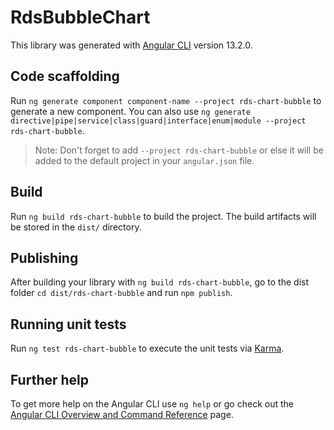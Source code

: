 # RdsBubbleChart

This library was generated with [Angular CLI](https://github.com/angular/angular-cli) version 13.2.0.

## Code scaffolding

Run `ng generate component component-name --project rds-chart-bubble` to generate a new component. You can also use `ng generate directive|pipe|service|class|guard|interface|enum|module --project rds-chart-bubble`.
> Note: Don't forget to add `--project rds-chart-bubble` or else it will be added to the default project in your `angular.json` file. 

## Build

Run `ng build rds-chart-bubble` to build the project. The build artifacts will be stored in the `dist/` directory.

## Publishing

After building your library with `ng build rds-chart-bubble`, go to the dist folder `cd dist/rds-chart-bubble` and run `npm publish`.

## Running unit tests

Run `ng test rds-chart-bubble` to execute the unit tests via [Karma](https://karma-runner.github.io).

## Further help

To get more help on the Angular CLI use `ng help` or go check out the [Angular CLI Overview and Command Reference](https://angular.io/cli) page.
